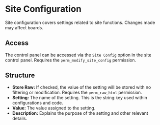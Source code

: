 # Site Configuration
Site configuration covers settings related to site functions. Changes made may affect boards.

## Access
The control panel can be accessed via the `Site Config` option in the site control panel. Requires the `perm_modify_site_config` permission.

## Structure
 - **Store Raw:** If checked, the value of the setting will be stored with no filtering or modification. Requires the `perm_raw_html` permission.
 - **Setting:** The name of the setting. This is the string key used within configurations and code.
 - **Value:** The value assigned to the setting.
 - **Description:** Explains the purpose of the setting and other relevant details.

